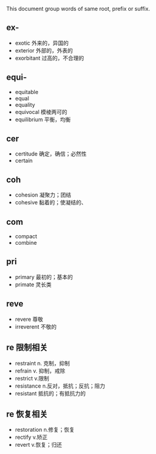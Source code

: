 This document group words of same root, prefix or suffix.

## ex-
- exotic 外来的，异国的
- exterior 外部的，外表的
- exorbitant 过高的，不合理的

## equi-
- equitable
- equal
- equality
- equivocal 模棱两可的
- equilibrium 平衡，均衡

## cer
- certitude 确定，确信；必然性
- certain

## coh
- cohesion 凝聚力；团结
- cohesive 黏着的；使凝结的、

## com
- compact
- combine

## pri
- primary 最初的；基本的
- primate 灵长类

## reve
- revere 尊敬
- irreverent 不敬的

## re 限制相关
- restraint n. 克制，抑制
- refrain v. 抑制，戒除
- restrict v.限制
- resistance n.反对，抵抗；反抗；阻力
- resistant 抵抗的；有抵抗力的

## re 恢复相关
- restoration n.修复；恢复
- rectify v.矫正
- revert v.恢复；归还